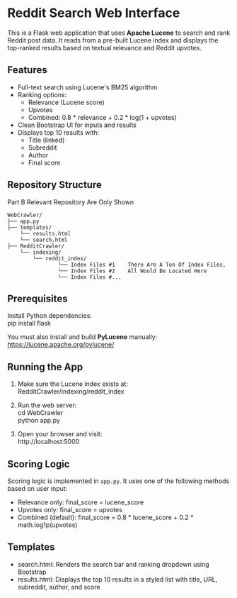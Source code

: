 # Reddit Search Web Interface

This is a Flask web application that uses **Apache Lucene** to search and rank Reddit post data. It reads from a pre-built Lucene index and displays the top-ranked results based on textual relevance and Reddit upvotes.

## Features

- Full-text search using Lucene's BM25 algorithm  
- Ranking options:  
  - Relevance (Lucene score)  
  - Upvotes  
  - Combined: 0.8 * relevance + 0.2 * log(1 + upvotes)
- Clean Bootstrap UI for inputs and results
- Displays top 10 results with:  
  - Title (linked)  
  - Subreddit  
  - Author  
  - Final score

## Repository Structure

Part B Relevant Repository Are Only Shown

```
WebCrawler/
├── app.py
├── templates/
    └── results.html
    └── search.html
├── RedditCrawler/
    └── indexing/
        └── reddit_index/
                └── Index Files #1    There Are A Ton Of Index Files,
                └── Index Files #2    All Would Be Located Here
                └── Index Files #...
```

## Prerequisites

Install Python dependencies:  
pip install flask

You must also install and build **PyLucene** manually:  
https://lucene.apache.org/pylucene/

## Running the App

1. Make sure the Lucene index exists at:  
RedditCrawler/indexing/reddit_index

2. Run the web server:  
cd WebCrawler  
python app.py

3. Open your browser and visit:  
http://localhost:5000

##  Scoring Logic

Scoring logic is implemented in `app.py`. It uses one of the following methods based on user input:

- Relevance only: final_score = lucene_score  
- Upvotes only: final_score = upvotes  
- Combined (default): final_score = 0.8 * lucene_score + 0.2 * math.log1p(upvotes)

## Templates

- search.html: Renders the search bar and ranking dropdown using Bootstrap  
- results.html: Displays the top 10 results in a styled list with title, URL, subreddit, author, and score
